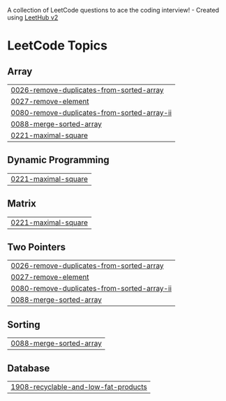 A collection of LeetCode questions to ace the coding interview! - Created using [LeetHub v2](https://github.com/arunbhardwaj/LeetHub-2.0)
<!---LeetCode Topics Start-->
# LeetCode Topics
## Array
|  |
| ------- |
| [0026-remove-duplicates-from-sorted-array](https://github.com/Nitin-lohumi/leetCode/tree/master/0026-remove-duplicates-from-sorted-array) |
| [0027-remove-element](https://github.com/Nitin-lohumi/leetCode/tree/master/0027-remove-element) |
| [0080-remove-duplicates-from-sorted-array-ii](https://github.com/Nitin-lohumi/leetCode/tree/master/0080-remove-duplicates-from-sorted-array-ii) |
| [0088-merge-sorted-array](https://github.com/Nitin-lohumi/leetCode/tree/master/0088-merge-sorted-array) |
| [0221-maximal-square](https://github.com/Nitin-lohumi/leetCode/tree/master/0221-maximal-square) |
## Dynamic Programming
|  |
| ------- |
| [0221-maximal-square](https://github.com/Nitin-lohumi/leetCode/tree/master/0221-maximal-square) |
## Matrix
|  |
| ------- |
| [0221-maximal-square](https://github.com/Nitin-lohumi/leetCode/tree/master/0221-maximal-square) |
## Two Pointers
|  |
| ------- |
| [0026-remove-duplicates-from-sorted-array](https://github.com/Nitin-lohumi/leetCode/tree/master/0026-remove-duplicates-from-sorted-array) |
| [0027-remove-element](https://github.com/Nitin-lohumi/leetCode/tree/master/0027-remove-element) |
| [0080-remove-duplicates-from-sorted-array-ii](https://github.com/Nitin-lohumi/leetCode/tree/master/0080-remove-duplicates-from-sorted-array-ii) |
| [0088-merge-sorted-array](https://github.com/Nitin-lohumi/leetCode/tree/master/0088-merge-sorted-array) |
## Sorting
|  |
| ------- |
| [0088-merge-sorted-array](https://github.com/Nitin-lohumi/leetCode/tree/master/0088-merge-sorted-array) |
## Database
|  |
| ------- |
| [1908-recyclable-and-low-fat-products](https://github.com/Nitin-lohumi/leetCode/tree/master/1908-recyclable-and-low-fat-products) |
<!---LeetCode Topics End-->